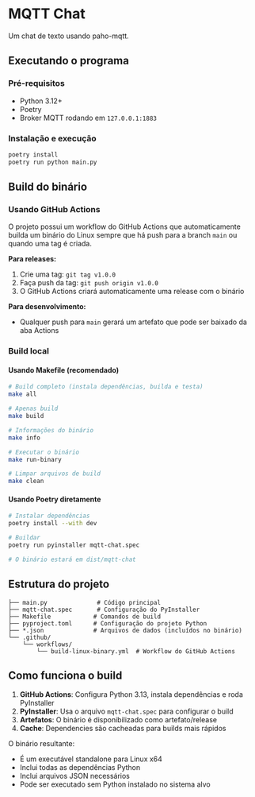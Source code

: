 # MQTT Chat

Um chat de texto usando paho-mqtt.

## Executando o programa

### Pré-requisitos
- Python 3.12+
- Poetry
- Broker MQTT rodando em `127.0.0.1:1883`

### Instalação e execução
```bash
poetry install
poetry run python main.py
```

## Build do binário

### Usando GitHub Actions
O projeto possui um workflow do GitHub Actions que automaticamente builda um binário do Linux sempre que há push para a branch `main` ou quando uma tag é criada.

**Para releases:**
1. Crie uma tag: `git tag v1.0.0`
2. Faça push da tag: `git push origin v1.0.0`
3. O GitHub Actions criará automaticamente uma release com o binário

**Para desenvolvimento:**
- Qualquer push para `main` gerará um artefato que pode ser baixado da aba Actions

### Build local

#### Usando Makefile (recomendado)
```bash
# Build completo (instala dependências, builda e testa)
make all

# Apenas build
make build

# Informações do binário
make info

# Executar o binário
make run-binary

# Limpar arquivos de build
make clean
```

#### Usando Poetry diretamente
```bash
# Instalar dependências
poetry install --with dev

# Buildar
poetry run pyinstaller mqtt-chat.spec

# O binário estará em dist/mqtt-chat
```

## Estrutura do projeto

```
├── main.py              # Código principal
├── mqtt-chat.spec       # Configuração do PyInstaller
├── Makefile            # Comandos de build
├── pyproject.toml      # Configuração do projeto Python
├── *.json              # Arquivos de dados (incluídos no binário)
└── .github/
    └── workflows/
        └── build-linux-binary.yml  # Workflow do GitHub Actions
```

## Como funciona o build

1. **GitHub Actions**: Configura Python 3.13, instala dependências e roda PyInstaller
2. **PyInstaller**: Usa o arquivo `mqtt-chat.spec` para configurar o build
3. **Artefatos**: O binário é disponibilizado como artefato/release
4. **Cache**: Dependencies são cacheadas para builds mais rápidos

O binário resultante:
- É um executável standalone para Linux x64
- Inclui todas as dependências Python
- Inclui arquivos JSON necessários
- Pode ser executado sem Python instalado no sistema alvo